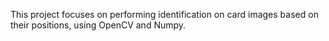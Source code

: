 This project focuses on performing identification on card images based on their positions, using OpenCV and Numpy.

